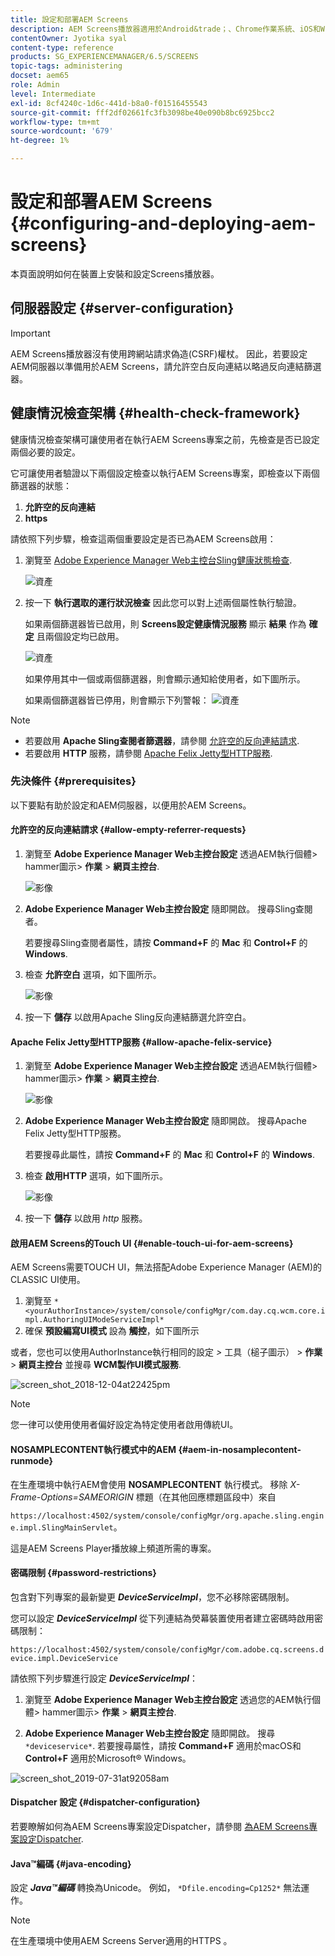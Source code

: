 ```yaml
---
title: 設定和部署AEM Screens
description: AEM Screens播放器適用於Android&trade；、Chrome作業系統、iOS和Windows。 瞭解AEM Screens的設定和部署。
contentOwner: Jyotika syal
content-type: reference
products: SG_EXPERIENCEMANAGER/6.5/SCREENS
topic-tags: administering
docset: aem65
role: Admin
level: Intermediate
exl-id: 8cf4240c-1d6c-441d-b8a0-f01516455543
source-git-commit: fff2df02661fc3fb3098be40e090b8bc6925bcc2
workflow-type: tm+mt
source-wordcount: '679'
ht-degree: 1%

---
```


# 設定和部署AEM Screens {#configuring-and-deploying-aem-screens}

本頁面說明如何在裝置上安裝和設定Screens播放器。

## 伺服器設定 {#server-configuration}

>[!IMPORTANT]
>
>AEM Screens播放器沒有使用跨網站請求偽造(CSRF)權杖。 因此，若要設定AEM伺服器以準備用於AEM Screens，請允許空白反向連結以略過反向連結篩選器。

## 健康情況檢查架構 {#health-check-framework}

健康情況檢查架構可讓使用者在執行AEM Screens專案之前，先檢查是否已設定兩個必要的設定。

它可讓使用者驗證以下兩個設定檢查以執行AEM Screens專案，即檢查以下兩個篩選器的狀態：

1. **允許空的反向連結**
2. **https**

請依照下列步驟，檢查這兩個重要設定是否已為AEM Screens啟用：

1. 瀏覽至 [Adobe Experience Manager Web主控台Sling健康狀態檢查](http://localhost:4502/system/console/healthcheck?tags=screensconfigs&amp;overrideGlobalTimeout=).

   ![資產](assets/health-check1.png)


2. 按一下 **執行選取的運行狀況檢查** 因此您可以對上述兩個屬性執行驗證。

   如果兩個篩選器皆已啟用，則 **Screens設定健康情況服務** 顯示 **結果** 作為 **確定** 且兩個設定均已啟用。

   ![資產](assets/health-check2.png)

   如果停用其中一個或兩個篩選器，則會顯示通知給使用者，如下圖所示。

   如果兩個篩選器皆已停用，則會顯示下列警報：
   ![資產](assets/health-check3.png)

>[!NOTE]
>
>* 若要啟用 **Apache Sling查閱者篩選器**，請參閱 [允許空的反向連結請求](/help/user-guide/configuring-screens-introduction.md#allow-empty-referrer-requests).
>* 若要啟用 **HTTP** 服務，請參閱 [Apache Felix Jetty型HTTP服務](/help/user-guide/configuring-screens-introduction.md#allow-apache-felix-service).

### 先決條件 {#prerequisites}

以下要點有助於設定和AEM伺服器，以便用於AEM Screens。

#### 允許空的反向連結請求 {#allow-empty-referrer-requests}

1. 瀏覽至 **Adobe Experience Manager Web主控台設定** 透過AEM執行個體> hammer圖示> **作業** > **網頁主控台**.

   ![影像](assets/config/empty-ref1.png)

1. **Adobe Experience Manager Web主控台設定** 隨即開啟。 搜尋Sling查閱者。

   若要搜尋Sling查閱者屬性，請按 **Command+F** 的 **Mac** 和 **Control+F** 的 **Windows**.

1. 檢查 **允許空白** 選項，如下圖所示。

   ![影像](assets/config/empty-ref2.png)

1. 按一下 **儲存** 以啟用Apache Sling反向連結篩選允許空白。


#### Apache Felix Jetty型HTTP服務 {#allow-apache-felix-service}

1. 瀏覽至 **Adobe Experience Manager Web主控台設定** 透過AEM執行個體> hammer圖示> **作業** > **網頁主控台**.

   ![影像](assets/config/empty-ref1.png)

1. **Adobe Experience Manager Web主控台設定** 隨即開啟。 搜尋Apache Felix Jetty型HTTP服務。

   若要搜尋此屬性，請按 **Command+F** 的 **Mac** 和 **Control+F** 的 **Windows**.

1. 檢查 **啟用HTTP** 選項，如下圖所示。

   ![影像](assets/config/config-1.png)

1. 按一下 **儲存** 以啟用 *http* 服務。

#### 啟用AEM Screens的Touch UI {#enable-touch-ui-for-aem-screens}

AEM Screens需要TOUCH UI，無法搭配Adobe Experience Manager (AEM)的CLASSIC UI使用。

1. 瀏覽至 `*<yourAuthorInstance>/system/console/configMgr/com.day.cq.wcm.core.impl.AuthoringUIModeServiceImpl*`
1. 確保 **預設編寫UI模式** 設為 **觸控**，如下圖所示

或者，您也可以使用AuthorInstance執行相同的設定 *>* 工具（槌子圖示） > **作業** > **網頁主控台** 並搜尋 **WCM製作UI模式服務**.

![screen_shot_2018-12-04at22425pm](assets/screen_shot_2018-12-04at22425pm.png)

>[!NOTE]
>
>您一律可以使用使用者偏好設定為特定使用者啟用傳統UI。

#### NOSAMPLECONTENT執行模式中的AEM {#aem-in-nosamplecontent-runmode}

在生產環境中執行AEM會使用 **NOSAMPLECONTENT** 執行模式。 移除 *X-Frame-Options=SAMEORIGIN* 標題（在其他回應標題區段中）來自

`https://localhost:4502/system/console/configMgr/org.apache.sling.engine.impl.SlingMainServlet`。

這是AEM Screens Player播放線上頻道所需的專案。

#### 密碼限制 {#password-restrictions}

包含對下列專案的最新變更 ***DeviceServiceImpl***，您不必移除密碼限制。

您可以設定 ***DeviceServiceImpl*** 從下列連結為熒幕裝置使用者建立密碼時啟用密碼限制：

`https://localhost:4502/system/console/configMgr/com.adobe.cq.screens.device.impl.DeviceService`

請依照下列步驟進行設定 ***DeviceServiceImpl***：

1. 瀏覽至 **Adobe Experience Manager Web主控台設定** 透過您的AEM執行個體> hammer圖示> **作業** > **網頁主控台**.

1. **Adobe Experience Manager Web主控台設定** 隨即開啟。 搜尋 `*deviceservice*`. 若要搜尋屬性，請按 **Command+F** 適用於macOS和 **Control+F** 適用於Microsoft® Windows。

![screen_shot_2019-07-31at92058am](assets/screen_shot_2019-07-31at92058am.png)

#### Dispatcher 設定 {#dispatcher-configuration}

若要瞭解如何為AEM Screens專案設定Dispatcher，請參閱 [為AEM Screens專案設定Dispatcher](dispatcher-configurations-aem-screens.md).

#### Java™編碼 {#java-encoding}

設定 ***Java™編碼*** 轉換為Unicode。 例如， `*Dfile.encoding=Cp1252*` 無法運作。

>[!NOTE]
>
>在生產環境中使用AEM Screens Server適用的HTTPS 。
